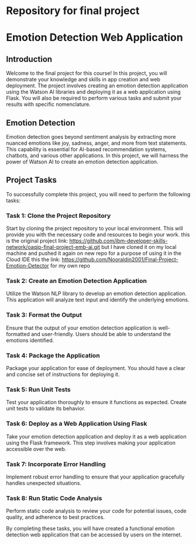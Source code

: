 # Repository for final project

# Emotion Detection Web Application

## Introduction
Welcome to the final project for this course! In this project, you will demonstrate your knowledge and skills in app creation and web deployment. The project involves creating an emotion detection application using the Watson AI libraries and deploying it as a web application using Flask. You will also be required to perform various tasks and submit your results with specific nomenclature.

## Emotion Detection
Emotion detection goes beyond sentiment analysis by extracting more nuanced emotions like joy, sadness, anger, and more from text statements. This capability is essential for AI-based recommendation systems, chatbots, and various other applications. In this project, we will harness the power of Watson AI to create an emotion detection application.

## Project Tasks
To successfully complete this project, you will need to perform the following tasks:

### Task 1: Clone the Project Repository
Start by cloning the project repository to your local environment. This will provide you with the necessary code and resources to begin your work.
this is the original project link: https://github.com/ibm-developer-skills-network/oaqjp-final-project-emb-ai.git
but I have cloned it on my local machine and pushed it again on new repo for a purpose of using it in the Cloud IDE this the link: https://github.com/Nooraldin2001/Final-Project-Emotion-Detector for my own repo 
### Task 2: Create an Emotion Detection Application
Utilize the Watson NLP library to develop an emotion detection application. This application will analyze text input and identify the underlying emotions.

### Task 3: Format the Output
Ensure that the output of your emotion detection application is well-formatted and user-friendly. Users should be able to understand the emotions identified.

### Task 4: Package the Application
Package your application for ease of deployment. You should have a clear and concise set of instructions for deploying it.

### Task 5: Run Unit Tests
Test your application thoroughly to ensure it functions as expected. Create unit tests to validate its behavior.

### Task 6: Deploy as a Web Application Using Flask
Take your emotion detection application and deploy it as a web application using the Flask framework. This step involves making your application accessible over the web.

### Task 7: Incorporate Error Handling
Implement robust error handling to ensure that your application gracefully handles unexpected situations.

### Task 8: Run Static Code Analysis
Perform static code analysis to review your code for potential issues, code quality, and adherence to best practices.

By completing these tasks, you will have created a functional emotion detection web application that can be accessed by users on the internet.
